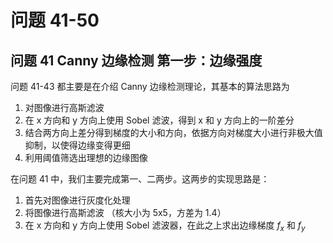 <!--
 * @Author: AIkikaze wenwenziy@163.com
 * @Date: 2023-05-10 08:30:17
 * @LastEditors: AIkikaze wenwenziy@163.com
 * @LastEditTime: 2023-05-15 14:04:28
 * @FilePath: \Cplusplus-playground\ImageProcessing100\problems_41-50\readme.md
 * @Description: 
 * 
-->
# 问题 41-50

## 问题 41 Canny 边缘检测 第一步：边缘强度

问题 41-43 都主要是在介绍 Canny 边缘检测理论，其基本的算法思路为
1. 对图像进行高斯滤波
2. 在 x 方向和 y 方向上使用 Sobel 滤波，得到 x 和 y 方向上的一阶差分
3. 结合两方向上差分得到梯度的大小和方向，依据方向对梯度大小进行非极大值抑制，以使得边缘变得更细
4. 利用阈值筛选出理想的边缘图像

在问题 41 中，我们主要完成第一、二两步。这两步的实现思路是：
1. 首先对图像进行灰度化处理
2. 将图像进行高斯滤波 （核大小为 5x5，方差为 1.4）
3. 在 x 方向和 y 方向上使用 Sobel 滤波器，在此之上求出边缘梯度 $f_x$ 和 $f_y$
